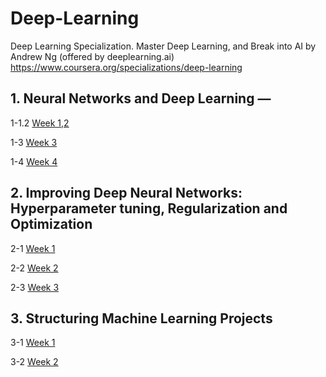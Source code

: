 # Deep-Learning
Deep Learning Specialization. Master Deep Learning, and Break into AI by Andrew Ng (offered by deeplearning.ai)
https://www.coursera.org/specializations/deep-learning

## 1. Neural Networks and Deep Learning —
1-1.2 [Week 1,2](https://medium.com/chiukevin0321/neural-networks-and-deep-learning-week-1-75cacc95274f "link")

1-3 [Week 3](https://medium.com/chiukevin0321/neural-networks-and-deep-learning-week-3-63458bf20db8 "link")

1-4 [Week 4](https://medium.com/chiukevin0321/neural-networks-and-deep-learning-week-4-274cc3c75bc2 "link")


## 2. Improving Deep Neural Networks: Hyperparameter tuning, Regularization and Optimization
2-1 [Week 1](https://medium.com/chiukevin0321/improving-deep-neural-networks-hyperparameter-tuning-regularization-and-optimization-week-1-59e873f40e66 "link")

2-2 [Week 2](https://medium.com/chiukevin0321/improving-deep-neural-networks-hyperparameter-tuning-regularization-and-optimization-week-2-6c907d293e0d "link")

2-3 [Week 3](https://medium.com/chiukevin0321/improving-deep-neural-networks-hyperparameter-tuning-regularization-and-optimization-week-3-fd273f4e131a "link")

## 3. Structuring Machine Learning Projects 
3-1 [Week 1](https://medium.com/chiukevin0321/structuring-machine-learning-projects-week-1-84cba11ebdc6 "link")

3-2 [Week 2](https://medium.com/chiukevin0321/structuring-machine-learning-projects-week-2-f6a235cbbd6a "link")
